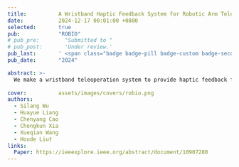 ```yaml
---
title:          A Wristband Haptic Feedback System for Robotic Arm Teleoperation
date:           2024-12-17 00:01:00 +0800
selected:       true
pub:            "ROBIO"
# pub_pre:        "Submitted to "
# pub_post:       'Under review.'
pub_last:       ' <span class="badge badge-pill badge-custom badge-secondary">Conference</span>'
pub_date:       "2024"

abstract: >-
  We make a wristband teleoperation system to provide haptic feedback from the end-effector.
  
cover:          assets/images/covers/robio.png
authors:
  - Silang Wu
  - Huayue Liang
  - Chenyang Cao
  - Chongkun Xia
  - Xueqian Wang
  - Houde Liu†
links:
  Paper: https://ieeexplore.ieee.org/abstract/document/10907280
---
```

